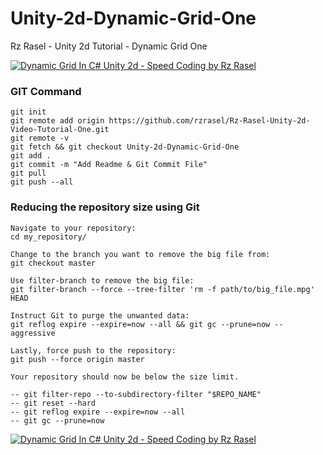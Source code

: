 # Unity-2d-Dynamic-Grid-One
Rz Rasel - Unity 2d Tutorial - Dynamic Grid One

[![Dynamic Grid In C# Unity 2d - Speed Coding by Rz Rasel](https://img.youtube.com/vi/4ID1PDJrUUM/0.jpg)](https://youtu.be/4ID1PDJrUUM)

### GIT Command
```git_command
git init
git remote add origin https://github.com/rzrasel/Rz-Rasel-Unity-2d-Video-Tutorial-One.git
git remote -v
git fetch && git checkout Unity-2d-Dynamic-Grid-One
git add .
git commit -m "Add Readme & Git Commit File"
git pull
git push --all
```

### Reducing the repository size using Git
```
Navigate to your repository:
cd my_repository/

Change to the branch you want to remove the big file from:
git checkout master

Use filter-branch to remove the big file:
git filter-branch --force --tree-filter 'rm -f path/to/big_file.mpg' HEAD

Instruct Git to purge the unwanted data:
git reflog expire --expire=now --all && git gc --prune=now --aggressive

Lastly, force push to the repository:
git push --force origin master

Your repository should now be below the size limit.

-- git filter-repo --to-subdirectory-filter "$REPO_NAME"
-- git reset --hard
-- git reflog expire --expire=now --all
-- git gc --prune=now
```

[![Dynamic Grid In C# Unity 2d - Speed Coding by Rz Rasel](https://yt-embed.herokuapp.com/embed?v=4ID1PDJrUUM)](https://youtu.be/4ID1PDJrUUM "Dynamic Grid In C# Unity 2d - Speed Coding by Rz Rasel")